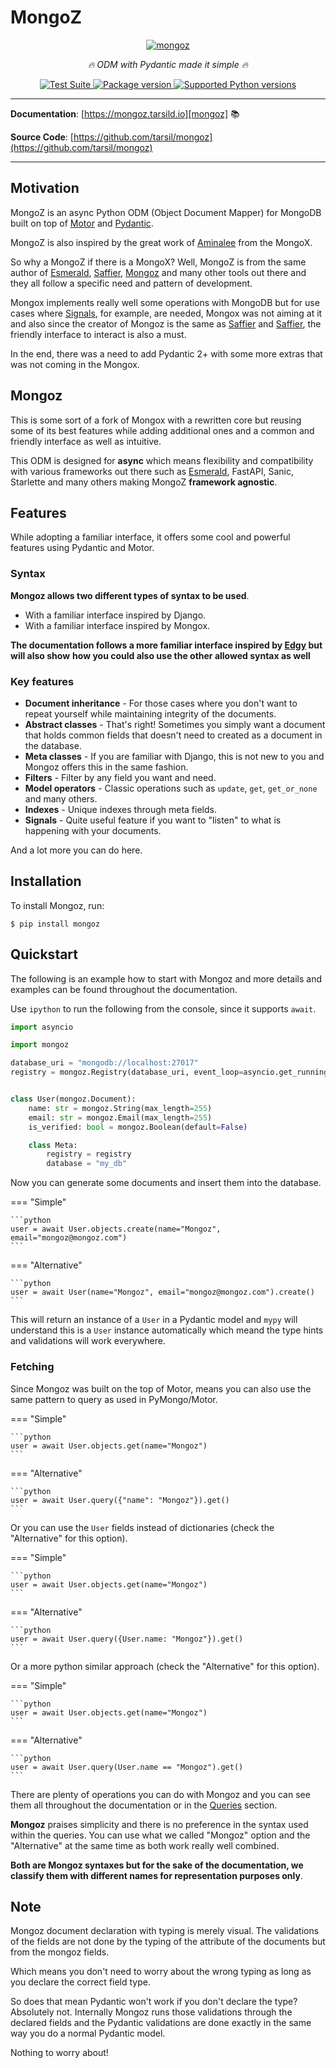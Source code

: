 # MongoZ

<p align="center">
  <a href="https://mongoz.tarsild.io"><img src="https://res.cloudinary.com/tarsild/image/upload/v1695724284/packages/mongoz/nwtcudxmncgoyw4em0th.png" alt='mongoz'></a>
</p>

<p align="center">
    <em>🔥 ODM with Pydantic made it simple 🔥</em>
</p>

<p align="center">
<a href="https://github.com/tarsil/mongoz/workflows/Test%20Suite/badge.svg?event=push&branch=main" target="_blank">
    <img src="https://github.com/tarsil/mongoz/workflows/Test%20Suite/badge.svg?event=push&branch=main" alt="Test Suite">
</a>

<a href="https://pypi.org/project/mongoz" target="_blank">
    <img src="https://img.shields.io/pypi/v/mongoz?color=%2334D058&label=pypi%20package" alt="Package version">
</a>

<a href="https://pypi.org/project/mongoz" target="_blank">
    <img src="https://img.shields.io/pypi/pyversions/mongoz.svg?color=%2334D058" alt="Supported Python versions">
</a>
</p>

---

**Documentation**: [https://mongoz.tarsild.io][mongoz] 📚

**Source Code**: [https://github.com/tarsil/mongoz](https://github.com/tarsil/mongoz)

---

## Motivation

MongoZ is an async Python ODM (Object Document Mapper) for MongoDB built on top of [Motor][motor] and
[Pydantic][pydantic].

MongoZ is also inspired by the great work of [Aminalee](https://aminalaee.dev/mongox/) from the
MongoX.

So why a MongoZ if there is a MongoX? Well, MongoZ is from the same author of [Esmerald][esmerald],
[Saffier][saffier], [Mongoz][mongoz] and many other tools out there and they all follow a specific need
and pattern of development.

Mongox implements really well some operations with MongoDB but for use cases where [Signals](https://mongoz.tarsild.io/sinals.md),
for example, are needed, Mongox was not aiming at it and also since the creator of Mongoz is the
same as [Saffier][saffier] and [Saffier][saffier], the friendly interface to interact is also a must.

In the end, there was a need to add Pydantic 2+ with some more extras that was not coming in the
Mongox.

## Mongoz

This is some sort of a fork of Mongox with a rewritten core but reusing some of its best features
while adding additional ones and a common and friendly interface as well as intuitive.

This ODM is designed for **async** which means flexibility and compatibility with various frameworks
out there such as [Esmerald][esmerald], FastAPI, Sanic, Starlette and many others making MongoZ
**framework agnostic**.

## Features

While adopting a familiar interface, it offers some cool and powerful features using Pydantic and
Motor.

### Syntax

**Mongoz allows two different types of syntax to be used**.

* With a familiar interface inspired by Django.
* With a familiar interface inspired by Mongox.

**The documentation follows a more familiar interface inspired by [Edgy][edgy] but will also show**
**how you could also use the other allowed syntax as well**

### Key features

* **Document inheritance** - For those cases where you don't want to repeat yourself while maintaining integrity of the documents.
* **Abstract classes** - That's right! Sometimes you simply want a document that holds common fields that doesn't need to created as
a document in the database.
* **Meta classes** - If you are familiar with Django, this is not new to you and Mongoz offers this in the same fashion.
* **Filters** - Filter by any field you want and need.
* **Model operators** - Classic operations such as `update`, `get`, `get_or_none` and many others.
* **Indexes** - Unique indexes through meta fields.
* **Signals** - Quite useful feature if you want to "listen" to what is happening with your documents.

And a lot more you can do here.

## Installation

To install Mongoz, run:

```shell
$ pip install mongoz
```

## Quickstart

The following is an example how to start with Mongoz and more details and examples can be found throughout the documentation.

Use `ipython` to run the following from the console, since it supports `await`.

```python
import asyncio

import mongoz

database_uri = "mongodb://localhost:27017"
registry = mongoz.Registry(database_uri, event_loop=asyncio.get_running_loop)


class User(mongoz.Document):
    name: str = mongoz.String(max_length=255)
    email: str = mongoz.Email(max_length=255)
    is_verified: bool = mongoz.Boolean(default=False)

    class Meta:
        registry = registry
        database = "my_db"
```

Now you can generate some documents and insert them into the database.

=== "Simple"

    ```python
    user = await User.objects.create(name="Mongoz", email="mongoz@mongoz.com")
    ```

=== "Alternative"

    ```python
    user = await User(name="Mongoz", email="mongoz@mongoz.com").create()
    ```

This will return an instance of a `User` in a Pydantic model and `mypy` will understand this is a
`User` instance automatically which meand the type hints and validations will work everywhere.

### Fetching

Since Mongoz was built on the top of Motor, means you can also use the same pattern to query as used
in PyMongo/Motor.

=== "Simple"

    ```python
    user = await User.objects.get(name="Mongoz")
    ```

=== "Alternative"

    ```python
    user = await User.query({"name": "Mongoz"}).get()
    ```

Or you can use the `User` fields instead of dictionaries (check the "Alternative" for this option).

=== "Simple"

    ```python
    user = await User.objects.get(name="Mongoz")
    ```

=== "Alternative"

    ```python
    user = await User.query({User.name: "Mongoz"}).get()
    ```

Or a more python similar approach (check the "Alternative" for this option).

=== "Simple"

    ```python
    user = await User.objects.get(name="Mongoz")
    ```

=== "Alternative"

    ```python
    user = await User.query(User.name == "Mongoz").get()
    ```

There are plenty of operations you can do with Mongoz and you can see them all throughout the
documentation or in the [Queries](./queries.md) section.

**Mongoz** praises simplicity and there is no preference in the syntax used within the queries.
You can use what we called "Mongoz" option and the "Alternative" at the same time as both work
really well combined.

**Both are Mongoz syntaxes but for the sake of the documentation, we classify them with different names for representation purposes only**.

## Note

Mongoz document declaration with typing is merely visual. The validations of the fields are not done by the typing of
the attribute of the documents but from the mongoz fields.

Which means you don't need to worry about the wrong typing as long as you declare the correct field type.

So does that mean Pydantic won't work if you don't declare the type? Absolutely not.
Internally Mongoz runs those validations through the declared fields and the Pydantic validations
are done exactly in the same way you do a normal Pydantic model.

Nothing to worry about!


[mongoz]: https://mongoz.tarsild.io
[motor]: https://github.com/mongodb/motor
[pydantic]: https://pydantic.dev/
[mongoz]: https://mongoz.tarsild.io
[saffier]: https://saffier.tarsild.io
[edgy]: https://edgy.tarsild.io
[esmerald]: https://esmerald.dev
